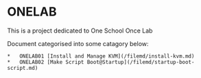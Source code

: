 # ONELAB

This is a project dedicated to One School Once Lab 

Document categorised into some catagory below:

    *   ONELAB01 [Install and Manage KVM](/filemd/install-kvm.md) 
    *   ONELAB02 [Make Script Boot@Startup](/filemd/startup-boot-script.md)
    